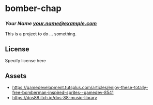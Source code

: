 # bomber-chap
### _Your Name <your.name@example.com>_

This is a project to do ... something.

## License

Specify license here


## Assets

- https://gamedevelopment.tutsplus.com/articles/enjoy-these-totally-free-bomberman-inspired-sprites--gamedev-8541
- https://dos88.itch.io/dos-88-music-library
